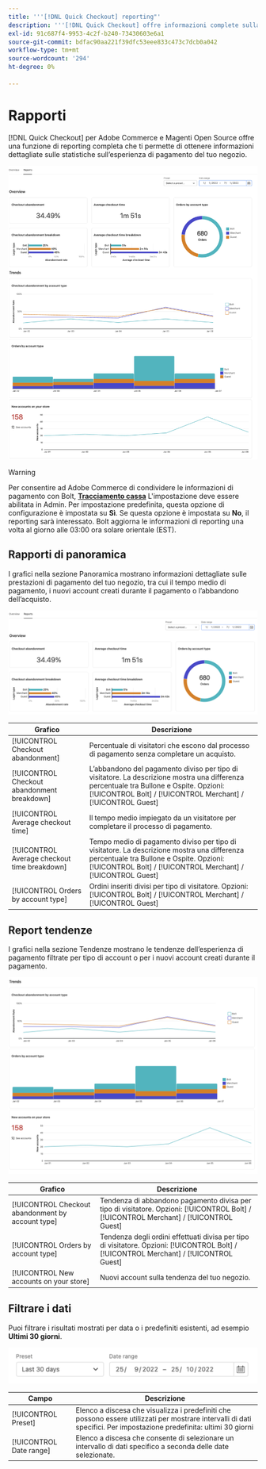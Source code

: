 ```yaml
---
title: '''[!DNL Quick Checkout] reporting"'
description: '''[!DNL Quick Checkout] offre informazioni complete sulla generazione dei rapporti."'
exl-id: 91c687f4-9953-4c2f-b240-73430603e6a1
source-git-commit: bdfac90aa221f39dfc53eee833c473c7dcb0a042
workflow-type: tm+mt
source-wordcount: '294'
ht-degree: 0%

---
```


# Rapporti

[!DNL Quick Checkout] per Adobe Commerce e Magenti Open Source offre una funzione di reporting completa che ti permette di ottenere informazioni dettagliate sulle statistiche sull’esperienza di pagamento del tuo negozio.

![Visualizzazione Rapporti](assets/reports-view-big-checkout.png)

>[!WARNING]
>
> Per consentire ad Adobe Commerce di condividere le informazioni di pagamento con Bolt, [**Tracciamento cassa**](../quick-checkout/settings-quick-checkout.md)  L&#39;impostazione deve essere abilitata in Admin. Per impostazione predefinita, questa opzione di configurazione è impostata su **Sì**. Se questa opzione è impostata su **No**, il reporting sarà interessato. Bolt aggiorna le informazioni di reporting una volta al giorno alle 03:00 ora solare orientale (EST).

## Rapporti di panoramica

I grafici nella sezione Panoramica mostrano informazioni dettagliate sulle prestazioni di pagamento del tuo negozio, tra cui il tempo medio di pagamento, i nuovi account creati durante il pagamento o l’abbandono dell’acquisto.

![Panoramica sui rapporti](assets/overview-report-checkout.png)

| Grafico | Descrizione |
|---|---|
| [!UICONTROL Checkout abandonment] | Percentuale di visitatori che escono dal processo di pagamento senza completare un acquisto. |
| [!UICONTROL Checkout abandonment breakdown] | L’abbandono del pagamento diviso per tipo di visitatore. La descrizione mostra una differenza percentuale tra Bullone e Ospite. Opzioni: [!UICONTROL Bolt] / [!UICONTROL Merchant] / [!UICONTROL Guest] |
| [!UICONTROL Average checkout time] | Il tempo medio impiegato da un visitatore per completare il processo di pagamento. |
| [!UICONTROL Average checkout time breakdown] | Tempo medio di pagamento diviso per tipo di visitatore. La descrizione mostra una differenza percentuale tra Bullone e Ospite. Opzioni: [!UICONTROL Bolt] / [!UICONTROL Merchant] / [!UICONTROL Guest] |
| [!UICONTROL Orders by account type] | Ordini inseriti divisi per tipo di visitatore. Opzioni: [!UICONTROL Bolt] / [!UICONTROL Merchant] / [!UICONTROL Guest] |

## Report tendenze

I grafici nella sezione Tendenze mostrano le tendenze dell’esperienza di pagamento filtrate per tipo di account o per i nuovi account creati durante il pagamento.

![Tendenze dei rapporti](assets/trends-report-checkout.png)

| Grafico | Descrizione |
|---|---|
| [!UICONTROL Checkout abandonment by account type] | Tendenza di abbandono pagamento divisa per tipo di visitatore. Opzioni: [!UICONTROL Bolt] / [!UICONTROL Merchant] / [!UICONTROL Guest] |
| [!UICONTROL Orders by account type] | Tendenza degli ordini effettuati divisa per tipo di visitatore. Opzioni: [!UICONTROL Bolt] / [!UICONTROL Merchant] / [!UICONTROL Guest] |
| [!UICONTROL New accounts on your store] | Nuovi account sulla tendenza del tuo negozio. |

## Filtrare i dati

Puoi filtrare i risultati mostrati per data o i predefiniti esistenti, ad esempio **Ultimi 30 giorni**.

![Visualizzazione filtro](assets/filter-view.png)

| Campo | Descrizione |
|---|---|
| [!UICONTROL Preset] | Elenco a discesa che visualizza i predefiniti che possono essere utilizzati per mostrare intervalli di dati specifici. Per impostazione predefinita: ultimi 30 giorni |
| [!UICONTROL Date range] | Elenco a discesa che consente di selezionare un intervallo di dati specifico a seconda delle date selezionate. |
